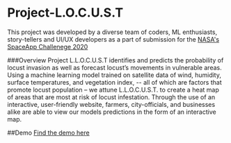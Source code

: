# Project-L.O.C.U.S.T

This project was developed by a diverse team of coders, ML enthusiasts, story-tellers and UI/UX developers as a part of submission for the [NASA's SpaceApp Challenege 2020](https://www.spaceappschallenge.org/)

###Overview
Project L.L.O.C.U.S.T identifies and predicts the probability of locust invasion as well as forecast locust’s movements in vulnerable areas. Using a machine learning model trained on satellite data of wind, humidity, surface temperatures, and vegetation index, -- all of which are factors that promote locust population – we attune L.L.O.C.U.S.T. to create a heat map of areas that are most at risk of locust infestation. Through the use of an interactive, user-friendly website, farmers, city-officials, and businesses alike are able to view our models predictions in the form of an interactive map. 

##Demo
[Find the demo here]()
